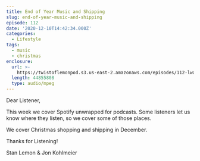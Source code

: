 ```yaml
---
title: End of Year Music and Shipping
slug: end-of-year-music-and-shipping
episode: 112
date: '2020-12-10T14:42:34.000Z'
categories:
  - Lifestyle
tags:
  - music
  - christmas
enclosure:
  url: >-
    https://twistoflemonpod.s3.us-east-2.amazonaws.com/episodes/112-lwatol-20201210.mp3
  length: 44855808
  type: audio/mpeg
---
```


Dear Listener,

This week we cover Spotify unwrapped for podcasts. Some listeners let us know where they listen, so we cover some of those places.

We cover Christmas shopping and shipping in December.

Thanks for Listening!

Stan Lemon & Jon Kohlmeier
